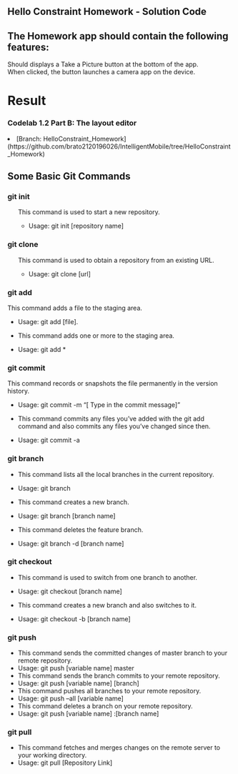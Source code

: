 ## Hello Constraint Homework - Solution Code


## The Homework app should contain the following features:
Should displays a Take a Picture button at the bottom of the app.<br>
When clicked, the button launches a camera app on the device.<br>

# Result
### Codelab 1.2 Part B: The layout editor
<li> [Branch: HelloConstraint_Homework](https://github.com/brato2120196026/IntelligentMobile/tree/HelloConstraint_Homework)



## Some Basic Git Commands
### git init
<ul>
This command is used to start a new repository.
<ul>
<li>Usage: git init [repository name]</li> 
</ul>
</ul>
 
### git clone
<ul>
This command is used to obtain a repository from an existing URL.
<ul>
<li>Usage: git clone [url]</li> 
  </ul>
  </ul>

### git add

This command adds a file to the staging area.

- Usage: git add [file].

- This command adds one or more to the staging area.
- Usage: git add *


### git commit

This command records or snapshots the file permanently in the version history.

- Usage: git commit -m “[ Type in the commit message]”

- This command commits any files you’ve added with the git add command and also commits any files you’ve changed since then.

- Usage: git commit -a  

 
### git branch

- This command lists all the local branches in the current repository.

- Usage: git branch 

- This command creates a new branch.

- Usage: git branch [branch name] 

- This command deletes the feature branch.

- Usage: git branch -d [branch name]


### git checkout
- This command is used to switch from one branch to another.

- Usage: git checkout [branch name] 

- This command creates a new branch and also switches to it.

- Usage: git checkout -b [branch name]
 

### git push

- This command sends the committed changes of master branch to your remote repository.
- Usage: git push [variable name] master 
- This command sends the branch commits to your remote repository.
- Usage: git push [variable name] [branch] 
- This command pushes all branches to your remote repository.
- Usage: git push –all [variable name] 
- This command deletes a branch on your remote repository.
- Usage: git push [variable name] :[branch name] 
  

### git pull

- This command fetches and merges changes on the remote server to your working directory.
- Usage: git pull [Repository Link]

